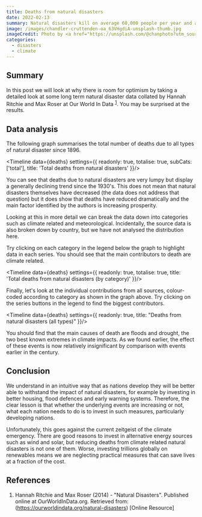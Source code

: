 ```yaml
---
title: Deaths from natural disasters
date: 2022-02-13
summary: Natural disasters kill on average 60,000 people per year and are responsible for 0.1% of global deaths but it's not all bad news.
image: /images/chandler-cruttenden-oa_63VHgdiA-unsplash-thumb.jpg
imageCredit: Photo by <a href="https://unsplash.com/@chanphoto?utm_source=unsplash&utm_medium=referral&utm_content=creditCopyText">Chandler Cruttenden</a> on <a href="https://unsplash.com/s/photos/tornado?utm_source=unsplash&utm_medium=referral&utm_content=creditCopyText">Unsplash</a>
categories: 
  - disasters
  - climate
---
```


<script context="module">
    import Utils from "$lib/Utils.js"
    export const load = async ({ fetch }) => {
        return {
            props: {
                deaths: await Utils.fetchDataset( fetch, 'deaths-from-natural-disasters'), 
            }
        }
    }
</script>

<script>
    import Timeline from '$lib/Timeline/Timeline.svelte'
    export let deaths
</script>


## Summary

In this post we will look at why there is room for optimism by taking a detailed look at some long term natural disaster data collated by Hannah Ritchie and Max Roser at Our World In Data <sup>[1](#references)</sup>. You may be surprised at the results.

## Data analysis

The following graph summarises the total number of deaths due to all types of natural disaster since 1896. 

<Timeline
    data={deaths}
    settings={{
        readonly: true,
        totalise: true,
        subCats: ['total'],
        title: 'Total deaths from natural disasters'
    }}/>

You can see that deaths due to natural disasters are very lumpy but display a generally declining trend since the 1930's. This does not mean that natural disasters themselves have decreased (the data does not address that question) but it does show that deaths have reduced dramatically and the main factor identified by the authors is increasing prosperity.

Looking at this in more detail we can break the data down into categories such as climate related and meteorological. Incidentally, the source data is also broken down by country, but we have not analysed the distribution here. 

Try clicking on each category in the legend below the graph to highlight data in each series. You should see that the main contributors to death are climate related.

<Timeline
    data={deaths}
    settings={{
        readonly: true,
        totalise: true,
        title: 'Total deaths from natural disasters (by category)'
    }}/>

Finally, let's look at the individual contributions from all sources, colour-coded according to category as shown in the graph above. Try clicking on the series buttons in the legend to find the biggest contributors.

<Timeline
    data={deaths}
    settings={{
        readonly: true,
        title: "Deaths from natural disasters (all types)"
    }}/>

You should find that the main causes of death are floods and drought, the two best known extremes in climate impacts. As we found earlier, the effect of these events is now relatively insignificant by comparison with events earlier in the century.

## Conclusion

We understand in an intuitive way that as nations develop they will be better able to withstand the impact of natural disasters, for example by investing in better housing, flood defences and early warning systems. Therefore, the clear lesson is that whether the underlying events are increasing or not, what each nation needs to do is to invest in such measures, particularly developing nations. 

Unfortunately, this goes against the current zeitgeist of the climate emergency. There are good reasons to invest in alternative energy sources such as wind and solar, but reducing deaths from climate related natural disasters is not one of them. Worse, investing trillions globally on renewables means we are neglecting practical measures that can save lives at a fraction of the cost.

## References

1. Hannah Ritchie and Max Roser (2014) - "Natural Disasters". Published online at OurWorldInData.org. Retrieved from: (https://ourworldindata.org/natural-disasters) [Online Resource]
